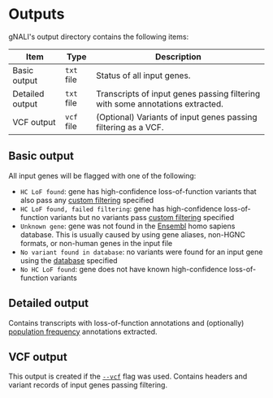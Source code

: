# Outputs #

gNALI's output directory contains the following items:


| Item | Type | Description | 
|------|------|-------------|
| Basic output | `txt` file | Status of all input genes. |
| Detailed output | `txt` file | Transcripts of input genes passing filtering with some annotations extracted. |
| VCF output | `vcf` file | (Optional) Variants of input genes passing filtering as a VCF. |


## Basic output ##

All input genes will be flagged with one of the following:

* `HC LoF found`: gene has high-confidence loss-of-function variants that also pass any [custom filtering](filtering.md) specified
* `HC LoF found, failed filtering`: gene has high-confidence loss-of-function variants but no variants pass [custom filtering](filtering.md) specified
* `Unknown gene`: gene was not found in the [Ensembl](https://www.ensembl.org/) homo sapiens database. This is usually caused by using gene aliases, non-HGNC formats, or non-human genes in the input file
* `No variant found in database`: no variants were found for an input gene using the [database](parameters.md#databases) specified
* `No HC LoF found`: gene does not have known high-confidence loss-of-function variants


## Detailed output ##

Contains transcripts with loss-of-function annotations and (optionally) [population frequency](parameters.md#output) annotations extracted.


## VCF output ##

This output is created if the [`--vcf`](parameters.md#output) flag was used. Contains headers and variant records of input genes passing filtering.

